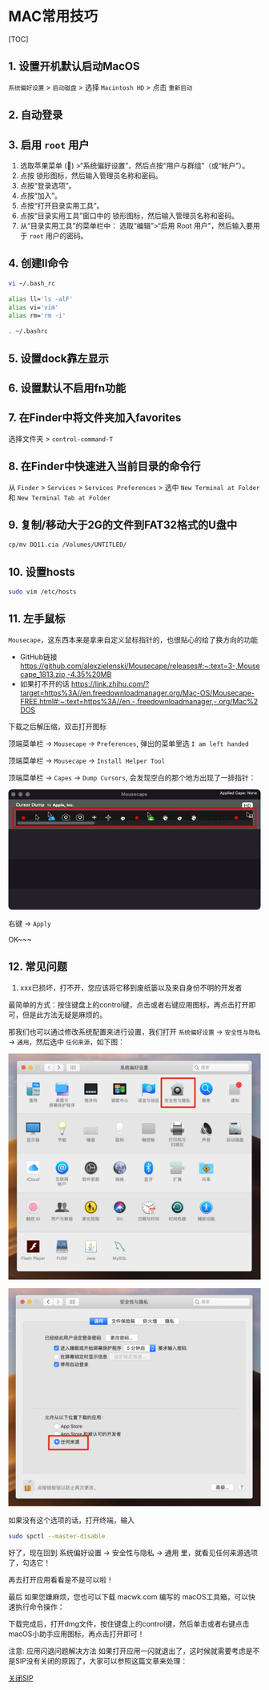 # MAC常用技巧

[TOC]

## 1. 设置开机默认启动MacOS

`系统偏好设置` > `启动磁盘` > 选择 `Macintosh HD` > 点击 `重新启动`

## 2. 自动登录

## 3. 启用 ```root``` 用户

1. 选取苹果菜单 () >“系统偏好设置”，然后点按“用户与群组”（或“帐户”）。
2. 点按 锁形图标，然后输入管理员名称和密码。
3. 点按“登录选项”。
4. 点按“加入”。
5. 点按“打开目录实用工具”。
6. 点按“目录实用工具”窗口中的 锁形图标，然后输入管理员名称和密码。
7. 从“目录实用工具”的菜单栏中：
 选取“编辑”>“启用 Root 用户”，然后输入要用于 ```root``` 用户的密码。

## 4. 创建ll命令

```sh
vi ~/.bash_rc
```

```sh
alias ll='ls -alF'
alias vi='vim'
alias rm='rm -i'
```

```sh
. ~/.bashrc
```

## 5. 设置dock靠左显示


## 6. 设置默认不启用fn功能

## 7. 在Finder中将文件夹加入favorites

选择文件夹 > ```control-command-T```

## 8. 在Finder中快速进入当前目录的命令行

从 ```Finder``` > ```Services``` > ```Services Preferences``` > 选中 ```New Terminal at Folder``` 和 ```New Terminal Tab at Folder```

## 9. 复制/移动大于2G的文件到FAT32格式的U盘中

```sh
cp/mv DQ11.cia /Volumes/UNTITLED/
```

## 10. 设置hosts

```sh
sudo vim /etc/hosts
```

## 11. 左手鼠标

`Mousecape`，这东西本来是拿来自定义鼠标指针的，也很贴心的给了换方向的功能

- GitHub链接
<https://github.com/alexzielenski/Mousecape/releases#:~:text=3-,Mousecape_1813.zip,-4.35%20MB>
- 如果打不开的话
<https://link.zhihu.com/?target=https%3A//en.freedownloadmanager.org/Mac-OS/Mousecape-FREE.html#:~:text=https%3A//en.-,freedownloadmanager,-.org/Mac%2DOS>

下载之后解压缩，双击打开图标

顶端菜单栏 -> `Mousecape` -> `Preferences`, 弹出的菜单里选 `I am left handed`

顶端菜单栏 -> `Mousecape` -> `Install Helper Tool`

顶端菜单栏 -> `Capes` -> `Dump Cursors`, 会发现空白的那个地方出现了一排指针：

![CursorDump](CursorDump.png)

右键 -> `Apply`

OK~~~


## 12. 常见问题

1. xxx已损坏，打不开，您应该将它移到废纸篓以及来自身份不明的开发者

最简单的方式：按住键盘上的control键，点击或者右键应用图标，再点击打开即可，但是此方法无疑是麻烦的。

那我们也可以通过修改系统配置来进行设置，我们打开 `系统偏好设置` -> `安全性与隐私` -> `通用`，然后选中 `任何来源`，如下图：

![常见问题1-1](常见问题1-1.jpg)

![常见问题1-2](常见问题1-2.jpg)

如果没有这个选项的话，打开终端，输入

```sh
sudo spctl --master-disable
```

好了，现在回到 系统偏好设置 -> 安全性与隐私 -> 通用 里，就看见任何来源选项了，勾选它！

再去打开应用看看是不是可以啦！

最后
如果您嫌麻烦，您也可以下载 macwk.com 编写的 macOS工具箱，可以快速执行命令操作：

下载完成后，打开dmg文件，按住键盘上的control键，然后单击或者右键点击macOS小助手应用图标，再点击打开即可！

注意: 应用闪退问题解决方法
如果打开应用一闪就退出了，这时候就需要考虑是不是SIP没有关闭的原因了，大家可以参照这篇文章来处理：

[关闭SIP](https://www.macwk.com/article/sipmac)
